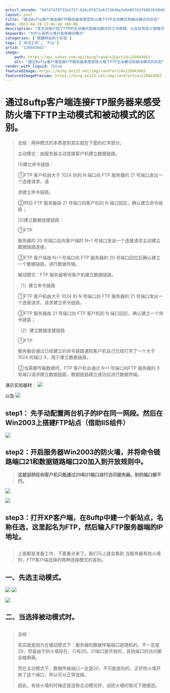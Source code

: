 ```yaml
---
arturl_encode: "68747470733a2f2f:626c6f672e6373646e2e6e65742f6861636b65725f7a72712f:61727469636c652f64657461696c732f313230303433363632"
layout: post
title: "通过8uftp客户端连接FTP服务器来感受防火墙下FTP主动模式和被动模式的区别"
date: 2023-04-19 17:04:48 +08:00
description: "本文详细介绍了FTP的主动模式和被动模式的工作原理，以及在有防火墙情况下两者之间的差异。主动模式中，"
keywords: "为什么有防火墙只能用被动模式"
categories: ['搭建网站的小实验']
tags: ['测试工具', 'Ftp']
artid: "120043662"
image:
    path: https://api.vvhan.com/api/bing?rand=sj&artid=120043662
    alt: "通过8uftp客户端连接FTP服务器来感受防火墙下FTP主动模式和被动模式的区别"
render_with_liquid: false
featuredImage: https://bing.ee123.net/img/rand?artid=120043662
featuredImagePreview: https://bing.ee123.net/img/rand?artid=120043662
---
```


# 通过8uftp客户端连接FTP服务器来感受防火墙下FTP主动模式和被动模式的区别。

> 总结：两种模式的本质差别其实就在下面的红字部分。
>
> 主动模式：由服务器主动连接客户机建立数据链路。
>
> (1)建立命令链路：
>
> ①FTP 客户机由大于 1024 的的 N 端口向 FTP 服务器的 21 号端口发出一个连接请求，请
>
> 求建立命令链路，
>
> ②然后 FTP 服务器由 21 号端口向客户机的 N 端口回应，确认建立命令链路；
>
> (2)建立数据连接链路：
>
> ①FTP
>
> 服务器的 20 号端口会向客户端的 N+1 号端口发送一个连接请求主动建立数据链路连接，
>
> ②FTP 客户端由 N+1 号端口向 FTP 服务器的 20 号端口回应后确认建立一个数据链路，进行数据传输。
>
> 被动模式：FTP 服务器等待客户机建立数据链路。
>
> （1）建立命令链路
>
> ①FTP 客户机由大于 1024 的 N 号端口向 FTP 服务器的 21 号端口发出一个连接请求，请求建立命令链路，
>
> ②FTP 服务器由 21 号端口向 FTP 客户机的 N 端口回应，确认建立一个命令链路；
>
> （2）建立数据连接链路
>
> ①FTP
>
> 服务器会通过已经建立的命令链路通知客户机自己已经打开了一个大于1024 的端口 X，用于建立数据链路，
>
> ②当需要传输数据时，FTP 客户机会通过 N+1 号端口向FTP 服务器的 X 号端口请求建立数据链路，数据链路建立成功后进行数据传输。

演示实验器材：
![](https://i-blog.csdnimg.cn/blog_migrate/484e7e91e2656a069be4316e64189c96.png)

以及
![](https://i-blog.csdnimg.cn/blog_migrate/c762559971ad0fde3982699bb26e377b.png)

## step1： 先手动配置两台机子的IP在同一网段。然后在Win2003上搭建FTP站点（借助IIS组件）

![](https://i-blog.csdnimg.cn/blog_migrate/52baacb66a701ee418c3d0eef95caea7.png)

## step2：开启服务器Win2003的防火墙，并将命令链路端口21和数据链路端口20加入到开放规则中。

> **这就说明任何客户机只能通过20和21端口进行访问服务器。别的端口都不行。**

![](https://i-blog.csdnimg.cn/blog_migrate/b3487faa8db3f58f9227dcc3212a4820.png)

![](https://i-blog.csdnimg.cn/blog_migrate/0e325e79965372ea05125712a5fcbcda.png)

## step3：打开XP客户端，在8uftp中建一个新站点，名称任选，这里起名为FTP，然后输入FTP服务器端的IP地址。

## 

> 上面都是准备工作，下面重点来了。我们马上就会看到 当服务器有防火墙时，FTP客户端选择的两种连接模式的差别。

## 一、先选主动模式。

![](https://i-blog.csdnimg.cn/blog_migrate/4287e9e65af6f265b87b34df13cf203f.png)
![](https://i-blog.csdnimg.cn/blog_migrate/4429e0b363668a3e3d950137cb76af64.png)

![](https://i-blog.csdnimg.cn/blog_migrate/3d3b26038c62bd5ad9d49ad8a4771989.png)

## 二、当选择被动模式时。

## 

> 总结：
>
> 其实就是因为在被动模式下：服务器的数据传输端口是随机的，不一定是20，但是由于防火墙存在，只有20，21端口是开放的，其他端口的访问都会被屏蔽。
>
> 而在主动模式下，数据传输端口一定是20，不可能是别的，正好防火墙开放了这个端口，所以可以正常连接。
>
> 因此，有防火墙的时候还是选取主动模式好，没防火墙的情况下随便选。